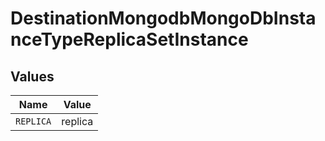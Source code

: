 # DestinationMongodbMongoDbInstanceTypeReplicaSetInstance


## Values

| Name      | Value     |
| --------- | --------- |
| `REPLICA` | replica   |